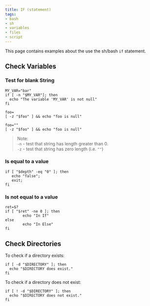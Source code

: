 ```yaml
---
title: IF (statement)
tags:
- bash
- sh
- variables
- files
- script
---
```


This page contains examples about the use the sh/bash `if` statement.
<!--more-->

## Check Variables

### Test for blank String

```shell
MY_VAR="bar"
if [ -n "$MY_VAR"]; then
  echo "The variable 'MY_VAR' is not null"
fi
```

```shell
foo=
[ -z "$foo" ] && echo "foo is null"
```
```shell
foo=""
[ -z "$foo" ] && echo "foo is null"
```

> Note:    
> `-n` - test that string has length greater than 0.    
> `-z` - test that string has zero length (i.e. `""`)

### Is equal to a value

```shell
if [ "$depth" -eq "0" ]; then
   echo "false";
   exit;
fi
```

### Is not equal to a value

```shell
ret=$?
if [ "$ret" -ne 0 ]; then
        echo "In If"
else
        echo "In Else"
fi
```

## Check Directories

To check if a directory exists:

```shell
if [ -d "$DIRECTORY" ]; then
  echo "$DIRECTORY does exist."
fi
```

To check if a directory does not exist:

```shell
if [ ! -d "$DIRECTORY" ]; then
  echo "$DIRECTORY does not exist."
fi
```
